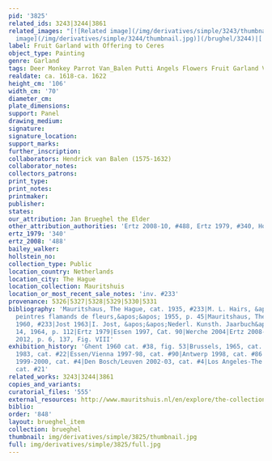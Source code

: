 ```yaml
---
pid: '3825'
related_ids: 3243|3244|3861
related_images: "[![Related image](/img/derivatives/simple/3243/thumbnail.jpg)](/brughel/3243)|[![Related
  image](/img/derivatives/simple/3244/thumbnail.jpg)](/brughel/3244)|[![Related image](/img/derivatives/simple/3861/thumbnail.jpg)](/brughel/3861)"
label: Fruit Garland with Offering to Ceres
object_type: Painting
genre: Garland
tags: Deer Monkey Parrot Van_Balen Putti Angels Flowers Fruit Garland Vegetables
realdate: ca. 1618-ca. 1622
height_cm: '106'
width_cm: '70'
diameter_cm: 
plate_dimensions: 
support: Panel
drawing_medium: 
signature: 
signature_location: 
support_marks: 
further_inscription: 
collaborators: Hendrick van Balen (1575-1632)
collaborator_notes: 
collectors_patrons: 
print_type: 
print_notes: 
printmaker: 
publisher: 
states: 
our_attribution: Jan Brueghel the Elder
other_attribution_authorities: 'Ertz 2008-10, #488, Ertz 1979, #340, Honig database'
ertz_1979: '340'
ertz_2008: '488'
bailey_walker: 
hollstein_no: 
collection_type: Public
location_country: Netherlands
location_city: The Hague
location_collection: Mauritshuis
location_or_most_recent_sale_notes: 'inv. #233'
provenance: 5326|5327|5328|5329|5330|5331
bibliography: 'Mauritshaus, The Hague, cat. 1935, #233|M. L. Hairs, &apos;&apos;Les
  peintres flamands de fleurs,&apos;&apos; 1955, p. 45|Mauritshaus, The Hague, cat.
  1960, #233|Jost 1963|I. Jost, &apos;&apos;Nederl. Kunsth. Jaarbuch&apos;&apos;,
  14, 1964, p. 112|Ertz 1979|Essen 1997, Cat. 90|Werche 2004|Ertz 2008-10|Merriam
  2012, p. 6, 137, Fig. VIII'
exhibition_history: 'Ghent 1960 cat. #38, fig. 53|Brussels, 1965, cat. #25|Amsterdam-Braunschweig
  1983, cat. #22|Essen/Vienna 1997-98, cat. #90|Antwerp 1998, cat. #86|Amsterdam/Cleveland
  1999-2000, cat. #4|Den Bosch/Leuven 2002-03, cat. #4|Los Angeles-The Hague 2006,
  cat. #21'
related_works: 3243|3244|3861
copies_and_variants: 
curatorial_files: '555'
external_resources: http://www.mauritshuis.nl/en/explore/the-collection/artworks/garland-of-fruit-surrounding-a-depiction-of-cybele-receiving-gifts-from-personifications-of-the-four-seasons-233/
biblio: 
order: '848'
layout: brueghel_item
collection: brueghel
thumbnail: img/derivatives/simple/3825/thumbnail.jpg
full: img/derivatives/simple/3825/full.jpg
---
```

